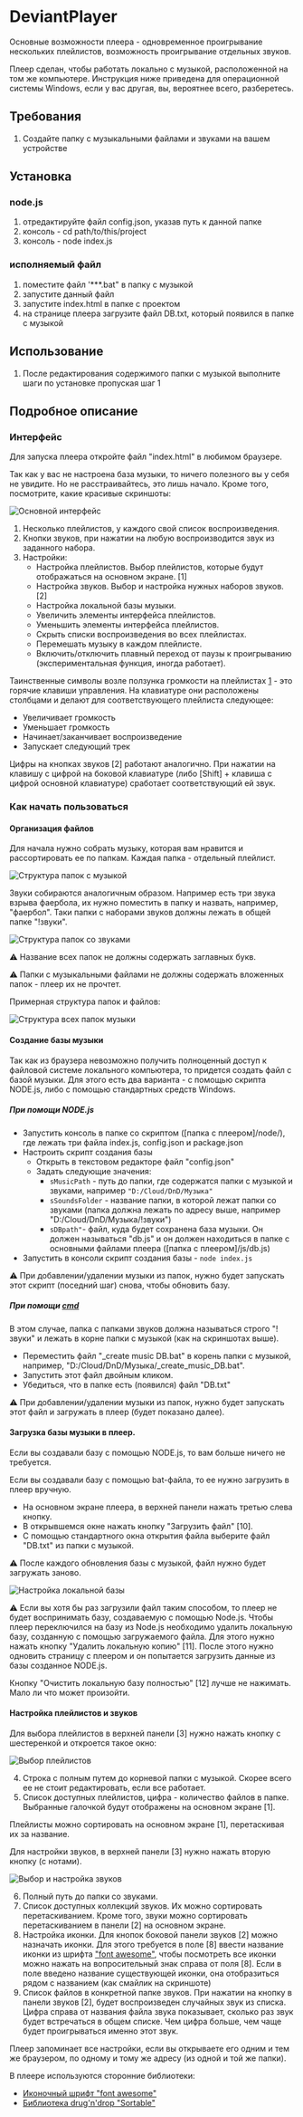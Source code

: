 # DeviantPlayer

Основные возможности плеера - одновременное проигрывание нескольких плейлистов, возможность проигрывание отдельных звуков.

Плеер сделан, чтобы работать локально с музыкой, расположенной на том же компьютере. Инструкция ниже приведена для операционной системы Windows, если у вас другая, вы, вероятнее всего, разберетесь.


## Требования
1. Создайте папку с музыкальными файлами и звуками на вашем устройстве

## Установка
### node.js
1. отредактируйте файл config.json, указав путь к данной папке
2. консоль - cd path/to/this/project
3. консоль - node index.js

### исполняемый файл
1. поместите файл '***.bat" в папку с музыкой
2. запустите данный файл
3. запустите index.html в папке с проектом
4. на странице плеера загрузите файл DB.txt, который появился в папке с музыкой

## Использование
1. После редактирования содержимого папки с музыкой выполните шаги по установке пропуская шаг 1

## Подробное описание

### Интерфейс 

Для запуска плеера откройте файл "index.html" в любимом браузере.

Так как у вас не настроена база музыки, то ничего полезного вы у себя не увидите. Но не расстраивайтесь, это лишь начало. Кроме того, посмотрите, какие красивые скриншоты:

![Основной интерфейс](/img/screenshots/main_view.jpg)

1. Несколько плейлистов, у каждого свой список воспроизведения. 
1. Кнопки звуков, при нажатии на любую воспроизводится звук из заданного набора.
1. Настройки:
    * Настройка плейлистов. Выбор плейлистов, которые будут отображаться на основном экране. [1]
    * Настройка звуков. Выбор и настройка нужных наборов звуков. [2]
    * Настройка локальной базы музыки.
    * Увеличить элементы интерфейса плейлистов.
    * Уменьшить элементы интерфейса плейлистов.
    * Скрыть списки воспроизведения во всех плейлистах.
    * Перемешать музыку в каждом плейлисте.
    * Включить/отключить плавный переход от паузы к проигрыванию (экспериментальная функция, иногда работает).

Таинственные символы возле ползунка громкости на плейлистах [1](например "1QAZ") - это горячие клавиши управления. На клавиатуре они расположены столбцами и делают для соответствующего плейлиста следующее:
  - Увеличивает громкость
  - Уменьшает громкость
  - Начинает/заканчивает воспроизведение
  - Запускает следующий трек
 
Цифры на кнопках звуков [2] работают аналогично. При нажатии на клавишу с цифрой на боковой клавиатуре (либо [Shift] + клавиша с цифрой основной клавиатуре) сработает соответствующий ей звук.
    
### Как начать пользоваться

#### Организация файлов

Для начала нужно собрать музыку, которая вам нравится и рассортировать ее по папкам. Каждая папка - отдельный плейлист.

![Структура папок с музыкой](/img/screenshots/music_folder.JPG)

Звуки собираются аналогичным образом. Например есть три звука взрыва фаербола, их нужно поместить в папку и назвать, например, "фаербол". Таки папки с наборами звуков должны лежать в общей папке "!звуки".

![Структура папок со звуками](/img/screenshots/sounds_folder.JPG)

⚠️ Название всех папок не должны содержать заглавных букв.

⚠️ Папки с музыкальными файлами не должны содержать вложенных папок - плеер их не прочтет.

Примерная структура папок и файлов:

![Структура всех папок музыки](/img/screenshots/folder_structure.JPG)


#### Создание базы музыки

Так как из браузера невозможно получить полноценный доступ к файловой системе локального компьютера, то придется создать файл с базой музыки. Для этого есть два варианта - с помощью скрипта NODE.js, либо с помощью стандартных средств Windows.

##### При помощи NODE.js

  - Запустить консоль в папке со скриптом ([папка с плеером]/node/), где лежать три файла index.js, config.json и package.json
  - Настроить скрипт создания базы
    - Открыть в текстовом редакторе файл "config.json"
    - Задать следующие значения:
      - `sMusicPath` - путь до папки, где содержатся папки с музыкой и звуками, например `"D:/Cloud/DnD/Музыка"`
      - `sSoundsFolder` - название папки, в которой лежат папки со звуками (папка должна лежать по адресу выше, например "D:/Cloud/DnD/Музыка/!звуки")
      - `sDBpath"`- файл, куда будет сохранена база музыки. Он должен называться "db.js" и он должен находиться в папке с основными файлами плеера ([папка с плеером]/js/db.js)
  - Запустить в консоли скрипт создания базы - `node index.js`
  
⚠️  При добавлении/удалении музыки из папок, нужно будет запускать этот скрипт (поседний шаг) снова, чтобы обновить базу.
  
##### При помощи [cmd](https://ru.wikipedia.org/wiki/Cmd.exe)

В этом случае, папка с папками звуков должна называться строго "!звуки" и лежать в корне папки с музыкой (как на скриншотах выше).

  - Переместить файл "_create music DB.bat" в корень папки с музыкой, например, "D:/Cloud/DnD/Музыка/_create_music_DB.bat". 
  - Запустить этот файл двойным кликом.
  - Убедиться, что в папке есть (появился) файл "DB.txt"
  
⚠️  При добавлении/удалении музыки из папок, нужно будет запускать этот файл и загружать в плеер (будет показано далее).
  
  
#### Загрузка базы музыки в плеер.

Если вы создавали базу с помощью NODE.js, то вам больше ничего не требуется. 

Если вы создавали базу с помощью bat-файла, то ее нужно загрузить в плеер вручную.

 - На основном экране плеера, в верхней панели нажать третью слева кнопку.
 - В открывшемся окне нажать кнопку "Загрузить файл" [10].
 - С помощью стандартного окна открытия файла выберите файл "DB.txt" из папки с музыкой.
 
⚠️ После каждого обновления базы с музыкой, файл нужно будет загружать заново.
 
![Настройка локальной базы](/img/screenshots/memory.jpg)

⚠️ Если вы хотя бы раз загрузили файл таким способом, то плеер не будет воспринимать базу, создаваемую с помощью Node.js. Чтобы плеер переключился на базу из Node.js необходимо удалить локальную базу, созданную с помощью загружаемого файла. Для этого нужно нажать кнопку "Удалить локальную копию" [11]. После этого нужно одновить страницу с плеером и он попытается загрузить данные из базы созданное NODE.js.

Кнопку "Очистить локальную базу полностью" [12] лучше не нажимать. Мало ли что может произойти.
  
#### Настройка плейлистов и звуков

Для выбора плейлистов в верхней панели [3] нужно нажать кнопку с шестеренкой и откроется такое окно:

![Выбор плейлистов](/img/screenshots/music.jpg)

4. Строка с полным путем до корневой папки с музыкой. Скорее всего ее не стоит редактировать, если все работает.
5. Список доступных плейлистов, цифра - количество файлов в папке. Выбранные галочкой будут отображены на основном экране [1].

Плейлисты можно сортировать на основном экране [1], перетаскивая их за название.

Для настройки звуков, в верхней панели [3] нужно нажать вторую кнопку (с нотами).

![Выбор и настройка звуков](/img/screenshots/sounds.jpg)

6. Полный путь до папки со звуками.
7. Список доступных коллекций звуков. Их можно сортировать перетаскиванием. Кроме того, звуки можно сортировать перетаскиванием в панели [2] на основном экране.
8. Настройка иконки. Для кнопок боковой панели звуков [2] можно назначать иконки. Для этого требуется в поле [8] ввести название иконки из шрифта ["font awesome"](http://fontawesome.io/icons/), чтобы посмотреть все иконки можно нажать на вопросительный знак справа от поля [8]. Если в поле введено название существующей иконки, она отобразиться рядом с названием (как смайлик на скриншоте)
9. Список файлов в конкретной папке звуков. При нажатии на кнопку в панели звуков [2], будет воспроизведен случайных звук из списка. Цифра справа от названия файла звука показывает, сколько раз звук будет встречаться в общем списке. Чем цифра больше, чем чаще будет проигрываться именно этот звук. 


Плеер запоминает все настройки, если вы открываете его одним и тем же браузером, по одному и тому же адресу (из одной и той же папки).


В плеере используются сторонние библиотеки:

 - [Иконочный шрифт "font awesome"](http://fontawesome.io/icons/)
 - [Библиотека drug'n'drop "Sortable"](https://github.com/RubaXa/Sortable)







